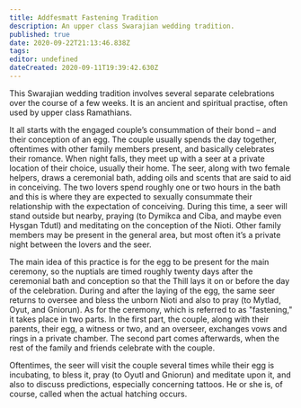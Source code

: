 ```yaml
---
title: Addfesmatt Fastening Tradition
description: An upper class Swarajian wedding tradition.
published: true
date: 2020-09-22T21:13:46.838Z
tags: 
editor: undefined
dateCreated: 2020-09-11T19:39:42.630Z
---
```


This Swarajian wedding tradition involves several separate celebrations over the course of a few weeks. It is an ancient and spiritual practise, often used by upper class Ramathians.

It all starts with the engaged couple’s consummation of their bond – and their conception of an egg. The couple usually spends the day together, oftentimes with other family members present, and basically celebrates their romance. When night falls, they meet up with a seer at a private location of their choice, usually their home. The seer, along with two female helpers, draws a ceremonial bath, adding oils and scents that are said to aid in conceiving. The two lovers spend roughly one or two hours in the bath and this is where they are expected to sexually consummate their relationship with the expectation of conceiving. During this time, a seer will stand outside but nearby, praying (to Dymikca and Ciba, and maybe even Hysgan Tdutl) and meditating on the conception of the Nioti. Other family members may be present in the general area, but most often it’s a private night between the lovers and the seer.

The main idea of this practice is for the egg to be present for the main ceremony, so the nuptials are timed roughly twenty days after the ceremonial bath and conception so that the Thill lays it on or before the day of the celebration. During and after the laying of the egg, the same seer returns to oversee and bless the unborn Nioti and also to pray (to Mytlad, Oyut, and Gniorun). As for the ceremony, which is referred to as "fastening," it takes place in two parts. In the first part, the couple, along with their parents, their egg, a witness or two, and an overseer, exchanges vows and rings in a private chamber. The second part comes afterwards, when the rest of the family and friends celebrate with the couple.

Oftentimes, the seer will visit the couple several times while their egg is incubating, to bless it, pray (to Oyutl and Gniorun) and meditate upon it, and also to discuss predictions, especially concerning tattoos. He or she is, of course, called when the actual hatching occurs.